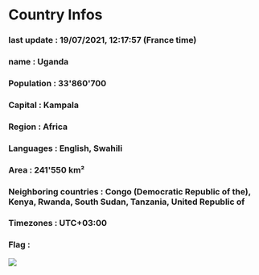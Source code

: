 # Country  Infos
### last update : 19/07/2021, 12:17:57 (France time)

### name : Uganda
### Population : 33'860'700
### Capital : Kampala
### Region : Africa
### Languages : English, Swahili
### Area : 241'550 km²
### Neighboring countries : Congo (Democratic Republic of the), Kenya, Rwanda, South Sudan, Tanzania, United Republic of
### Timezones : UTC+03:00

### Flag :
![](https://restcountries.eu/data/uga.svg)